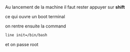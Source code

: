 Au lancement de la machine il faut rester appuyer sur __shift__

ce qui ouvre un boot terminal 

on rentre ensuite la command

```bash
line init=/bin/bash
```

et on passe root